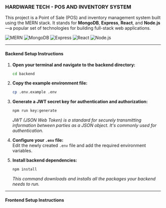 ### **HARDWARE TECH - POS AND INVENTORY SYSTEM**

This project is a Point of Sale (POS) and inventory management system built using the MERN stack. It stands for **MongoDB**, **Express**, **React**, and **Node.js**—a popular set of technologies for building full-stack web applications.

![MERN](https://img.shields.io/badge/MERN-3C3C3C?style=flat&logo=stackshare&logoColor=white)
![MongoDB](https://img.shields.io/badge/MongoDB-47A248?style=flat&logo=mongodb&logoColor=white)
![Express](https://img.shields.io/badge/Express-000000?style=flat&logo=express&logoColor=white)
![React](https://img.shields.io/badge/React-61DAFB?style=flat&logo=react&logoColor=black)
![Node.js](https://img.shields.io/badge/Node.js-339933?style=flat&logo=node.js&logoColor=white)

---

#### **Backend Setup Instructions**

1. **Open your terminal and navigate to the backend directory:**
    ```sh
    cd backend
    ```

2. **Copy the example environment file:**
    ```sh
    cp .env.example .env
    ```

3. **Generate a JWT secret key for authentication and authorization:**
    ```sh
    npm run key:generate
    ```
    *JWT (JSON Web Token) is a standard for securely transmitting information between parties as a JSON object. It's commonly used for authentication.*

4. **Configure your `.env` file:**  
   Edit the newly created `.env` file and add the required environment variables.

5. **Install backend dependencies:**
    ```sh
    npm install
    ```
    *This command downloads and installs all the packages your backend needs to run.*

---

#### **Frontend Setup Instructions**
